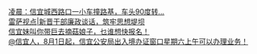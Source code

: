  
[凌晨：信宜城西路口一小车撞路基，车头90度转...](http://www.dianyue.me/archives/860/msn3djnu9znhsts6/)  
[雷萨视点|新晋干部廉政谈话，筑牢思想堤坝](http://www.dianyue.me/archives/872/fecluqwjjxu53je0/)  
[信宜妹叫你带巨去摘菇娘子，乜谁想快报名！](http://www.dianyue.me/archives/960/bo5n2zg6g6qxih4i/)  
[@信宜人，8月1日起，信宜公安局出入境办证窗口星期六上午可以办理业务！](http://www.dianyue.me/archives/879/u1qai4mr3tzybyff/)